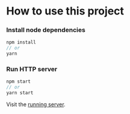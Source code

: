 # How to use this project

### Install node dependencies

```js
npm install
// or
yarn
```

### Run HTTP server

```js
npm start
// or
yarn start
```

Visit the [running server](http://localhost:8080).
